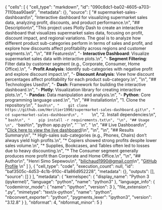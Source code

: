 {
 "cells": [
  {
   "cell_type": "markdown",
   "id": "090c8dc1-ba02-4605-a703-7110baa90ae9",
   "metadata": {},
   "source": [
    "# supermarket-sales-dashboard\n",
    "Interactive dashboard for visualizing supermarket sales data, analyzing profit, discounts, and product performance.\n",
    "## Description\n",
    "This project uses Plotly Dash to create an interactive dashboard that visualizes supermarket sales data, focusing on profit, discount impact, and regional variations. The goal is to analyze how different product sub-categories perform in terms of sales and profit, and explore how discounts affect profitability across regions and customer segments.\n",
    "\n",
    "## Features\n",
    "- **Interactive Dashboard**: Visualize supermarket sales data with interactive plots.\n",
    "- **Segment Filtering**: Filter data by customer segment (e.g., Corporate, Consumer, Home Office).\n",
    "- **Profit Analysis**: Identify sub-categories with negative profit and explore discount impact.\n",
    "- **Discount Analysis**: View how discount percentages affect profitability for each product sub-category.\n",
    "\n",
    "## Technologies Used\n",
    "- **Dash**: Framework for building the interactive dashboard.\n",
    "- **Plotly**: Visualization library for creating interactive plots.\n",
    "- **Pandas**: Data manipulation and analysis.\n",
    "- **Python**: Core programming language used.\n",
    "\n",
    "## Installation\n",
    "1. Clone the repository:\n",
    "    ```bash\n",
    "    git clone https://github.com/Heritier1990/supermarket-sales-dashboard.git\n",
    "    cd supermarket-sales-dashboard\n",
    "    ```\n",
    "2. Install dependencies:\n",
    "    ```bash\n",
    "    pip install -r requirements.txt\n",
    "\n",
    "## Usage    \n",
    "```bash\n",
    "python app.py\n",
    "```\n",
    "    \n",
    "## Live Dashboard\n",
    "[Click here to view the live dashboard](https://github.com/Heritier1990/supermarket-sales-dashboard/edit/main/README.md))\n",
    "\n",
    "\n",
    "## Results Summary\n",
    "* High-sales sub-categories (e.g., Phones, Chairs) don’t always yield high profits.\n",
    "* Copiers showed strong profits despite lower sales volume.\n",
    "* Supplies, Bookcases, and Tables often led to losses due to heavy discounting.\n",
    "* The Consumer segment generally produces more profit than Corporate and Home Office.\n",
    "\n",
    "## Author\n",
    "Henri Simo Sepewou\n",
    "bilichaud1990@gmail.com\n",
    "[GitHub Profile](https://github.com/Heritier1990)    \n"
   ]
  },
  {
   "cell_type": "code",
   "execution_count": null,
   "id": "baf3505c-4d53-4c1b-910c-41a86d952228",
   "metadata": {},
   "outputs": [],
   "source": []
  }
 ],
 "metadata": {
  "kernelspec": {
   "display_name": "Python 3 (ipykernel)",
   "language": "python",
   "name": "python3"
  },
  "language_info": {
   "codemirror_mode": {
    "name": "ipython",
    "version": 3
   },
   "file_extension": ".py",
   "mimetype": "text/x-python",
   "name": "python",
   "nbconvert_exporter": "python",
   "pygments_lexer": "ipython3",
   "version": "3.12.8"
  }
 },
 "nbformat": 4,
 "nbformat_minor": 5
}
